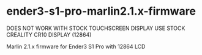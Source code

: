 # ender3-s1-pro-marlin2.1.x-firmware
DOES NOT WORK WITH STOCK TOUCHSCREEN DISPLAY
 USE STOCK CREALITY CR10 DISPLAY (12864)

Marlin 2.1.x firmware for Ender3 S1 Pro with 12864 LCD

